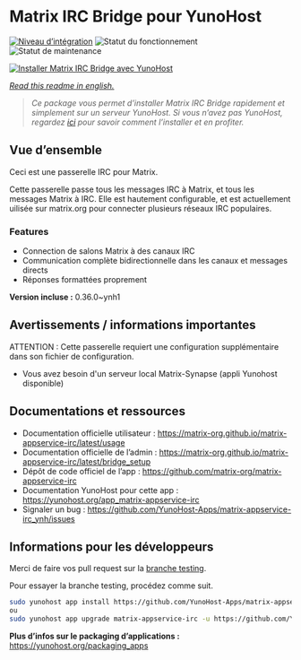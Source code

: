 <!--
N.B.: This README was automatically generated by https://github.com/YunoHost/apps/tree/master/tools/README-generator
It shall NOT be edited by hand.
-->

# Matrix IRC Bridge pour YunoHost

[![Niveau d’intégration](https://dash.yunohost.org/integration/matrix-appservice-irc.svg)](https://dash.yunohost.org/appci/app/matrix-appservice-irc) ![Statut du fonctionnement](https://ci-apps.yunohost.org/ci/badges/matrix-appservice-irc.status.svg) ![Statut de maintenance](https://ci-apps.yunohost.org/ci/badges/matrix-appservice-irc.maintain.svg)

[![Installer Matrix IRC Bridge avec YunoHost](https://install-app.yunohost.org/install-with-yunohost.svg)](https://install-app.yunohost.org/?app=matrix-appservice-irc)

*[Read this readme in english.](./README.md)*

> *Ce package vous permet d’installer Matrix IRC Bridge rapidement et simplement sur un serveur YunoHost.
Si vous n’avez pas YunoHost, regardez [ici](https://yunohost.org/#/install) pour savoir comment l’installer et en profiter.*

## Vue d’ensemble

Ceci est une passerelle IRC pour Matrix.

Cette passerelle passe tous les messages IRC à Matrix, et tous les messages Matrix à IRC.
Elle est hautement configurable, et est actuellement uilisée sur matrix.org pour connecter plusieurs réseaux IRC populaires.

### Features

- Connection de salons Matrix à des canaux IRC
- Communication complète bidirectionnelle dans les canaux et messages directs
- Réponses formattées proprement


**Version incluse :** 0.36.0~ynh1
## Avertissements / informations importantes

ATTENTION : Cette passerelle requiert une configuration supplémentaire dans son fichier de configuration.

* Vous avez besoin d'un serveur local Matrix-Synapse (appli Yunohost disponible)

## Documentations et ressources

* Documentation officielle utilisateur : <https://matrix-org.github.io/matrix-appservice-irc/latest/usage>
* Documentation officielle de l’admin : <https://matrix-org.github.io/matrix-appservice-irc/latest/bridge_setup>
* Dépôt de code officiel de l’app : <https://github.com/matrix-org/matrix-appservice-irc>
* Documentation YunoHost pour cette app : <https://yunohost.org/app_matrix-appservice-irc>
* Signaler un bug : <https://github.com/YunoHost-Apps/matrix-appservice-irc_ynh/issues>

## Informations pour les développeurs

Merci de faire vos pull request sur la [branche testing](https://github.com/YunoHost-Apps/matrix-appservice-irc_ynh/tree/testing).

Pour essayer la branche testing, procédez comme suit.

``` bash
sudo yunohost app install https://github.com/YunoHost-Apps/matrix-appservice-irc_ynh/tree/testing --debug
ou
sudo yunohost app upgrade matrix-appservice-irc -u https://github.com/YunoHost-Apps/matrix-appservice-irc_ynh/tree/testing --debug
```

**Plus d’infos sur le packaging d’applications :** <https://yunohost.org/packaging_apps>